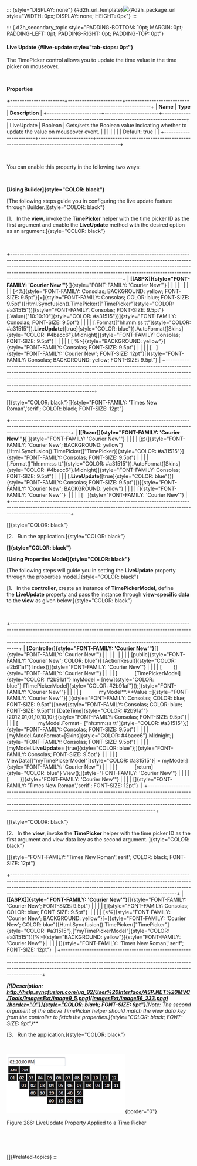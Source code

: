 ::: {style="DISPLAY: none"}
[](ms-xhelp:///?Id=d2h_url_template){#d2h_url_template}![](!package_url!){#d2h_package_url style="WIDTH: 0px; DISPLAY: none; HEIGHT: 0px"}
:::

::: {.d2h_secondary_topic style="PADDING-BOTTOM: 10pt; MARGIN: 0pt; PADDING-LEFT: 0pt; PADDING-RIGHT: 0pt; PADDING-TOP: 0pt"}
#### Live Update {#live-update style="tab-stops: 0pt"}

The TimePicker control allows you to update the time value in the time picker on mouseover.

 

**Properties**

+-----------------------+-----------------------+----------------------------------------------------------------------------------------+
| **Name**              | **Type**              | **Description**                                                                        |
+-----------------------+-----------------------+----------------------------------------------------------------------------------------+
| LiveUpdate            | Boolean               | Gets/sets the Boolean value indicating whether to update the value on mouseover event. |
|                       |                       |                                                                                        |
|                       | Default: true         |                                                                                        |
+-----------------------+-----------------------+----------------------------------------------------------------------------------------+

 

You can enable this property in the following two ways:

 

**[Using Builder]{style="COLOR: black"}**

[The following steps guide you in configuring the live update feature through Builder.]{style="COLOR: black"}

[1.   In the **view**, invoke the **TimePicker** helper with the time picker ID as the first argument and enable the **LiveUpdate** method with the desired option as an argument.]{style="COLOR: black"}

 

+-----------------------------------------------------------------------------------------------------------------------------------------------------------------------------------------------------------------------------------------------------------------------------------------------------------------------------------------------------------------------+
| **[\[ASPX\]]{style="FONT-FAMILY: 'Courier New'"}**[]{style="FONT-FAMILY: 'Courier New'"}                                                                                                                                                                                                                                                                              |
|                                                                                                                                                                                                                                                                                                                                                                       |
|                                                                                                                                                                                                                                                                                                                                                                       |
|                                                                                                                                                                                                                                                                                                                                                                       |
| [\<%]{style="FONT-FAMILY: Consolas; BACKGROUND: yellow; FONT-SIZE: 9.5pt"}[=]{style="FONT-FAMILY: Consolas; COLOR: blue; FONT-SIZE: 9.5pt"}[Html.Syncfusion().TimePicker([\"TimePicker\"]{style="COLOR: #a31515"})]{style="FONT-FAMILY: Consolas; FONT-SIZE: 9.5pt"}[.Value([\"10:10:10\"]{style="COLOR: #a31515"})]{style="FONT-FAMILY: Consolas; FONT-SIZE: 9.5pt"} |
|                                                                                                                                                                                                                                                                                                                                                                       |
| [.Format([\"hh:mm:ss tt\"]{style="COLOR: #a31515"}).**LiveUpdate**([true]{style="COLOR: blue"}).AutoFormat([Skins]{style="COLOR: #4bacc6"}.Midnight)]{style="FONT-FAMILY: Consolas; FONT-SIZE: 9.5pt"}                                                                                                                                                                |
|                                                                                                                                                                                                                                                                                                                                                                       |
| [ [ %\>]{style="BACKGROUND: yellow"}]{style="FONT-FAMILY: Consolas; FONT-SIZE: 9.5pt"}                                                                                                                                                                                                                                                                                |
|                                                                                                                                                                                                                                                                                                                                                                       |
| [   ]{style="FONT-FAMILY: 'Courier New'; FONT-SIZE: 12pt"}[]{style="FONT-FAMILY: Consolas; BACKGROUND: yellow; FONT-SIZE: 9.5pt"}                                                                                                                                                                                                                                     |
+-----------------------------------------------------------------------------------------------------------------------------------------------------------------------------------------------------------------------------------------------------------------------------------------------------------------------------------------------------------------------+

[]{style="COLOR: black"}[]{style="FONT-FAMILY: 'Times New Roman','serif'; COLOR: black; FONT-SIZE: 12pt"} 

+-------------------------------------------------------------------------------------------------------------------------------------------------------------------------------------+
| **[\[Razor\]]{style="FONT-FAMILY: 'Courier New'"}**[ ]{style="FONT-FAMILY: 'Courier New'"}                                                                                          |
|                                                                                                                                                                                     |
| [@(]{style="FONT-FAMILY: 'Courier New'; BACKGROUND: yellow"}[Html.Syncfusion().TimePicker([\"TimePicker)]{style="COLOR: #a31515"}]{style="FONT-FAMILY: Consolas; FONT-SIZE: 9.5pt"} |
|                                                                                                                                                                                     |
| [.Format([\"hh:mm:ss tt\"]{style="COLOR: #a31515"}).AutoFormat([Skins]{style="COLOR: #4bacc6"}.Midnight)]{style="FONT-FAMILY: Consolas; FONT-SIZE: 9.5pt"}                          |
|                                                                                                                                                                                     |
| [.**LiveUpdate**([true]{style="COLOR: blue"})]{style="FONT-FAMILY: Consolas; FONT-SIZE: 9.5pt"}[)]{style="FONT-FAMILY: 'Courier New'; BACKGROUND: yellow"}                          |
|                                                                                                                                                                                     |
| []{style="FONT-FAMILY: 'Courier New'"}                                                                                                                                              |
|                                                                                                                                                                                     |
| [   ]{style="FONT-FAMILY: 'Courier New'"}                                                                                                                                           |
+-------------------------------------------------------------------------------------------------------------------------------------------------------------------------------------+

[]{style="COLOR: black"} 

[2.   Run the application.]{style="COLOR: black"}

**[]{style="COLOR: black"}** 

**[Using Properties Model]{style="COLOR: black"}**

[The following steps will guide you in setting the **LiveUpdate** property through the properties model.]{style="COLOR: black"}

[1.   In the **controller**, create an instance of **TimePickerModel**, define the **LiveUpdate** property and pass the instance through **view-specific data** to the **view** as given below.]{style="COLOR: black"}

 

+---------------------------------------------------------------------------------------------------------------------------------------------------------------------------------------------------------------------------------------------------------------------------------------------------------------------------+
| **[Controller]{style="FONT-FAMILY: 'Courier New'"}**[]{style="FONT-FAMILY: 'Courier New'"}                                                                                                                                                                                                                                |
|                                                                                                                                                                                                                                                                                                                           |
|                                                                                                                                                                                                                                                                                                                           |
|                                                                                                                                                                                                                                                                                                                           |
| [public]{style="FONT-FAMILY: 'Courier New'; COLOR: blue"}[ [ActionResult]{style="COLOR: #2b91af"} Index()]{style="FONT-FAMILY: 'Courier New'"}                                                                                                                                                                            |
|                                                                                                                                                                                                                                                                                                                           |
| [        {]{style="FONT-FAMILY: 'Courier New'"}                                                                                                                                                                                                                                                                           |
|                                                                                                                                                                                                                                                                                                                           |
| [            [TimePickerModel]{style="COLOR: #2b91af"} myModel = [new]{style="COLOR: blue"} [TimePickerModel]{style="COLOR: #2b91af"}();]{style="FONT-FAMILY: 'Courier New'"}                                                                                                                                             |
|                                                                                                                                                                                                                                                                                                                           |
| [            myModel**.**Value **=**]{style="FONT-FAMILY: 'Courier New'"}[ ]{style="FONT-FAMILY: Consolas; COLOR: blue; FONT-SIZE: 9.5pt"}[new]{style="FONT-FAMILY: Consolas; COLOR: blue; FONT-SIZE: 9.5pt"}[ [DateTime]{style="COLOR: #2b91af"}(2012,01,01,10,10,10);]{style="FONT-FAMILY: Consolas; FONT-SIZE: 9.5pt"} |
|                                                                                                                                                                                                                                                                                                                           |
| [              myModel.Format= [\"hh:mm:ss tt\"]{style="COLOR: #a31515"};]{style="FONT-FAMILY: Consolas; FONT-SIZE: 9.5pt"}                                                                                                                                                                                               |
|                                                                                                                                                                                                                                                                                                                           |
|                         [myModel.AutoFormat=[Skins]{style="COLOR: #4bacc6"}.Midnight;]{style="FONT-FAMILY: Consolas; FONT-SIZE: 9.5pt"}                                                                                                                                                                                   |
|                                                                                                                                                                                                                                                                                                                           |
|                         [myModel.**LiveUpdate**= [true]{style="COLOR: blue"};]{style="FONT-FAMILY: Consolas; FONT-SIZE: 9.5pt"}                                                                                                                                                                                           |
|                                                                                                                                                                                                                                                                                                                           |
| [            ViewData\[[\"myTimePickerModel\"]{style="COLOR: #a31515"}\] = myModel;]{style="FONT-FAMILY: 'Courier New'"}                                                                                                                                                                                                  |
|                                                                                                                                                                                                                                                                                                                           |
| [            [return]{style="COLOR: blue"} View();]{style="FONT-FAMILY: 'Courier New'"}                                                                                                                                                                                                                                   |
|                                                                                                                                                                                                                                                                                                                           |
| [        }]{style="FONT-FAMILY: 'Courier New'"}                                                                                                                                                                                                                                                                           |
|                                                                                                                                                                                                                                                                                                                           |
| []{style="FONT-FAMILY: 'Times New Roman','serif'; FONT-SIZE: 12pt"}                                                                                                                                                                                                                                                       |
+---------------------------------------------------------------------------------------------------------------------------------------------------------------------------------------------------------------------------------------------------------------------------------------------------------------------------+

[]{style="COLOR: black"} 

[2.   In the **view**, invoke the **TimePicker** helper with the time picker ID as the first argument and view data key as the second argument. ]{style="COLOR: black"}

[]{style="FONT-FAMILY: 'Times New Roman','serif'; COLOR: black; FONT-SIZE: 12pt"} 

+----------------------------------------------------------------------------------------------------------------------------------------------------------------------------------------------------------------------------------------------------------------------------------------------------------------+
| **[\[ASPX\]]{style="FONT-FAMILY: 'Courier New'"}**[]{style="FONT-FAMILY: 'Courier New'; FONT-SIZE: 9.5pt"}                                                                                                                                                                                                     |
|                                                                                                                                                                                                                                                                                                                |
| []{style="FONT-FAMILY: Consolas; COLOR: blue; FONT-SIZE: 9.5pt"}                                                                                                                                                                                                                                               |
|                                                                                                                                                                                                                                                                                                                |
| [\<%]{style="FONT-FAMILY: 'Courier New'; BACKGROUND: yellow"}[=]{style="FONT-FAMILY: 'Courier New'; COLOR: blue"}[Html.Syncfusion().TimePicker([\"TimePicker\"]{style="COLOR: #a31515"},[\"myTimePickerModel\"]{style="COLOR: #a31515"})[%\>]{style="BACKGROUND: yellow"}]{style="FONT-FAMILY: 'Courier New'"} |
|                                                                                                                                                                                                                                                                                                                |
| []{style="FONT-FAMILY: 'Times New Roman','serif'; FONT-SIZE: 12pt"}                                                                                                                                                                                                                                            |
+----------------------------------------------------------------------------------------------------------------------------------------------------------------------------------------------------------------------------------------------------------------------------------------------------------------+

***[![Description: http://help.syncfusion.com/ug_92/User%20Interface/ASP.NET%20MVC/Tools/ImagesExt/image9_5.png](ImagesExt/image56_233.png){border="0"}]{style="COLOR: black; FONT-SIZE: 9pt"}**[Note: The second argument of the above TimePicker helper should match the view data key from the controller to fetch the properties.]{style="COLOR: black; FONT-SIZE: 9pt"}***

[3.   Run the application.]{style="COLOR: black"}

 

![](ImagesExt/image56_311.png){border="0"}

Figure 286: LiveUpdate Property Applied to a Time Picker

 

 

[]{#related-topics}
:::
